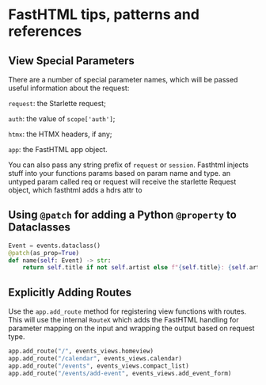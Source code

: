 # FastHTML tips, patterns and references

## View Special Parameters

There are a number of special parameter names, which will be passed useful information about the request:

`request`: the Starlette request; 

`auth`: the value of `scope['auth']`;

`htmx`: the HTMX headers, if any; 

`app`: the FastHTML app object.


You can also pass any string prefix of `request` or `session`.
Fasthtml injects stuff into your functions params based on param name and type. an untyped param called req or request will receive the starlette Request object, which fasthtml adds a hdrs attr to

## Using `@patch` for adding a Python `@property` to Dataclasses

```python
Event = events.dataclass()
@patch(as_prop=True)
def name(self: Event) -> str:
    return self.title if not self.artist else f"{self.title}: {self.artist}"
```

## Explicitly Adding Routes

Use the `app.add_route` method for registering view functions with routes.  This will use the internal 
`RouteX` which adds the FastHTML handling for parameter mapping on the input and wrapping the output based on request type.

```python
app.add_route("/", events_views.homeview)
app.add_route("/calendar", events_views.calendar)
app.add_route("/events", events_views.compact_list)
app.add_route("/events/add-event", events_views.add_event_form)
```

